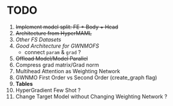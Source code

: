 # TODO
1. ~~Implement model split: FE + Body + Head~~
2. ~~Architecture from HyperMAML~~
3. *Other FS Datasets*
4. *Good Architecture for GWNMOFS*
    - connect `param` & `grad` ?
5. ~~Offload Model/Model Parallel~~
6. Compress grad matrix/Grad norm
7. Multihead Attention as Weighting Network
8. GWNMO First Order vs Second Order (create_graph flag)
9. **Tables**
10. HyperGradient Few Shot ?
11. Change Target Model without Changing Weighting Network ?